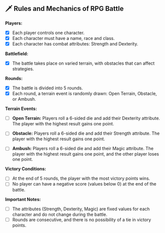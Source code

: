 ## 🗡️ Rules and Mechanics of RPG Battle

**Players:**
- [x] Each player controls one character.
- [x] Each character must have a name, race and class.
- [x] Each character has combat attributes: Strength and Dexterity.

**Battlefield:**
- [x] The battle takes place on varied terrain, with obstacles that can affect strategies.

**Rounds:**
- [x] The battle is divided into 5 rounds.
- [x] Each round, a terrain event is randomly drawn: Open Terrain, Obstacle, or Ambush.

**Terrain Events:**
- [ ] **Open Terrain:** Players roll a 6-sided die and add their Dexterity attribute. The player with the highest result gains one point.
  
- [ ] **Obstacle:** Players roll a 6-sided die and add their Strength attribute. The player with the highest result gains one point.
  
- [ ] **Ambush:** Players roll a 6-sided die and add their Magic attribute. The player with the highest result gains one point, and the other player loses one point.

**Victory Conditions:**
- [ ] At the end of 5 rounds, the player with the most victory points wins.
- [ ] No player can have a negative score (values below 0) at the end of the battle.

**Important Notes:**
- [ ] The attributes (Strength, Dexterity, Magic) are fixed values for each character and do not change during the battle.
- [ ] Rounds are consecutive, and there is no possibility of a tie in victory points.
